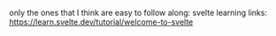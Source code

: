 only the ones that I think are easy to follow along:
svelte learning links:
https://learn.svelte.dev/tutorial/welcome-to-svelte


